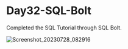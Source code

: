 # Day32-SQL-Bolt

Completed the SQL Tutorial through SQL Bolt.

![Screenshot_20230728_082916](https://github.com/sriprasanth1122/Day32-SQL-Bolt/assets/107243584/0333ea83-1fdf-4ec2-a922-1525bb46ebb4)
